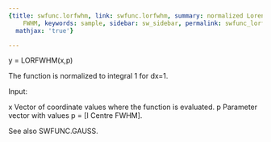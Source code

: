 ```yaml
---
{title: swfunc.lorfwhm, link: swfunc.lorfwhm, summary: normalized Lorentzian using
    FWHM, keywords: sample, sidebar: sw_sidebar, permalink: swfunc_lorfwhm.html, folder: swfunc,
  mathjax: 'true'}

---
```

 
y = LORFWHM(x,p)
 
The function is normalized to integral 1 for dx=1.
 
Input:
 
x     Vector of coordinate values where the function is evaluated.
p     Parameter vector with values  p = [I Centre FWHM].
 
See also SWFUNC.GAUSS.

